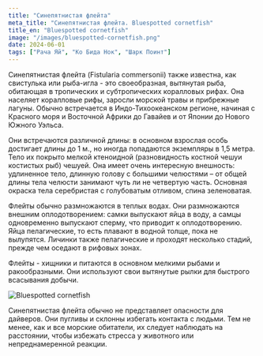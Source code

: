 ```yaml
---
title: "Cинепятнистая флейта"
meta_title: "Cинепятнистая флейта. Bluespotted сornetfish"
title_en: "Bluespotted сornetfish"
image: "/images/bluespotted-сornetfish.png"
date: 2024-06-01
tags: ["Рача Яй", "Ко Бида Нок", "Шарк Поинт"]
---
```


Синепятнистая флейта (Fistularia commersonii) также известна, как свистулька или рыба-игла - это своеобразная, вытянутая рыба, обитающая в тропических и субтропических коралловых рифах. Она населяет коралловые рифы, заросли морской травы и прибрежные лагуны. Обычно встречается в Индо-Тихоокеанском регионе, начиная с Красного моря и Восточной Африки до Гавайев и от Японии до Нового Южного Уэльса.

Они встречаются различной длины: в основном взрослая особь достигает длины до 1 м., но иногда попадаются экземпляры в 1,5 метра. Тело их покрыто мелкой ктеноидной (разновидность костной чешуи костистых рыб) чешуей. Она имеет очень интересную внешность: удлиненное тело, длинную голову с большими челюстями – от общей длины тела челюсти занимают чуть ли не четвертую часть. Основная окраска тела серебристая с голубоватым отливом, спина зеленоватая.

Флейты обычно размножаются в теплых водах. Они размножаются внешним оплодотворением: самки выпускают яйца в воду, а самцы одновременно выпускают сперму, что приводит к оплодотворению. Яйца пелагические, то есть плавают в водной толще, пока не вылупятся. Личинки также пелагические и проходят несколько стадий, прежде чем оседают в рифовых зонах.

Флейты - хищники и питаются в основном мелкими рыбами и ракообразными. Они используют свои вытянутые рылки для быстрого всасывания добычи.

![Bluespotted сornetfish](https://github.com/Muratov-Egor/diversnotes/blob/master/assets/images/bluespotted-сornetfish-2.png?raw=true "Bluespotted сornetfish")

Синепятнистая флейта обычно не представляет опасности для дайверов. Они пугливы и склонны избегать контакта с людьми. Тем не менее, как и все морские обитатели, их следует наблюдать на расстоянии, чтобы избежать стресса у животного или непреднамеренной реакции.
